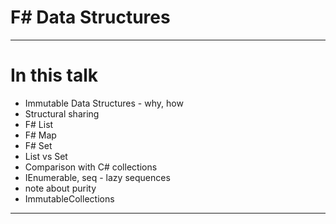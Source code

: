 <!-- header: '**F# Data Structures**' -->

# F# Data Structures

---

# In this talk
- Immutable Data Structures - why, how
- Structural sharing
- F# List
- F# Map
- F# Set
- List vs Set
- Comparison with C# collections
- IEnumerable, seq - lazy sequences
- note about purity
- ImmutableCollections

---